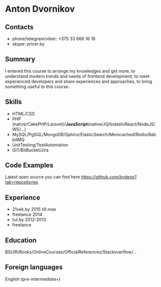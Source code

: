 # Anton Dvornikov

## Contacts

* phone/telegram/viber: +375 33 666 16 16
* skype: pricer.by

## Summary

I entered this course to arrange my knowledges and get more, to understand modern trends and needs of frontend development, to meet experienced developers and share experiences and approaches, to bring something useful to this course.

## Skills

* HTML/CSS
* PHP (native/CakePHP/Laravel)/**JavaScript**(native/JQ/lodash/React/NodeJS/WS/...)
* MySQL/PgSQL/MongoDB/Sphinx/ElasticSearch/Memcached/Redis/RabbitMQ
* UnitTesting/TestAutomation
* GIT/BitBucket/Jira

## Code Examples

Latest open source you can find here https://github.com/bydesp?tab=repositories

## Experience

* 21vek.by 2015 till now
* freelance 2014
* tut.by 2012-2013
* freelance

## Education

BSUIR/Books/OnlineCourses/OfficialReferences/Stackoverflow/...

## Foreign languages

English (pre-intermediate+)
